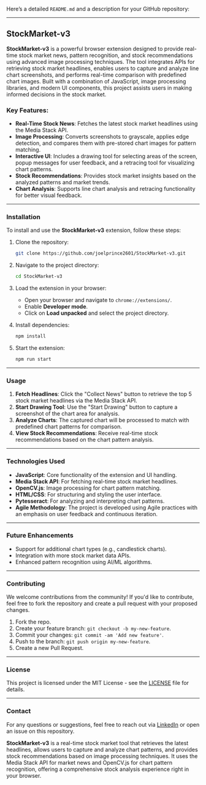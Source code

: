 Here’s a detailed `README.md` and a description for your GitHub repository:

---

## StockMarket-v3

**StockMarket-v3** is a powerful browser extension designed to provide real-time stock market news, pattern recognition, and stock recommendations using advanced image processing techniques. The tool integrates APIs for retrieving stock market headlines, enables users to capture and analyze line chart screenshots, and performs real-time comparison with predefined chart images. Built with a combination of JavaScript, image processing libraries, and modern UI components, this project assists users in making informed decisions in the stock market.

### Key Features:
- **Real-Time Stock News**: Fetches the latest stock market headlines using the Media Stack API.
- **Image Processing**: Converts screenshots to grayscale, applies edge detection, and compares them with pre-stored chart images for pattern matching.
- **Interactive UI**: Includes a drawing tool for selecting areas of the screen, popup messages for user feedback, and a retracing tool for visualizing chart patterns.
- **Stock Recommendations**: Provides stock market insights based on the analyzed patterns and market trends.
- **Chart Analysis**: Supports line chart analysis and retracing functionality for better visual feedback.

---

### Installation

To install and use the **StockMarket-v3** extension, follow these steps:

1. Clone the repository:
   ```bash
   git clone https://github.com/joelprince2601/StockMarket-v3.git
   ```
2. Navigate to the project directory:
   ```bash
   cd StockMarket-v3
   ```
3. Load the extension in your browser:
   - Open your browser and navigate to `chrome://extensions/`.
   - Enable **Developer mode**.
   - Click on **Load unpacked** and select the project directory.

4. Install dependencies:
   ```bash
   npm install
   ```

5. Start the extension:
   ```bash
   npm run start
   ```

---

### Usage

1. **Fetch Headlines**: Click the "Collect News" button to retrieve the top 5 stock market headlines via the Media Stack API.
2. **Start Drawing Tool**: Use the "Start Drawing" button to capture a screenshot of the chart area for analysis.
3. **Analyze Charts**: The captured chart will be processed to match with predefined chart patterns for comparison.
4. **View Stock Recommendations**: Receive real-time stock recommendations based on the chart pattern analysis.

---

### Technologies Used

- **JavaScript**: Core functionality of the extension and UI handling.
- **Media Stack API**: For fetching real-time stock market headlines.
- **OpenCV.js**: Image processing for chart pattern matching.
- **HTML/CSS**: For structuring and styling the user interface.
- **Pytesseract**: For analyzing and interpreting chart patterns.
- **Agile Methodology**: The project is developed using Agile practices with an emphasis on user feedback and continuous iteration.

---

### Future Enhancements

- Support for additional chart types (e.g., candlestick charts).
- Integration with more stock market data APIs.
- Enhanced pattern recognition using AI/ML algorithms.

---

### Contributing

We welcome contributions from the community! If you'd like to contribute, feel free to fork the repository and create a pull request with your proposed changes.

1. Fork the repo.
2. Create your feature branch: `git checkout -b my-new-feature`.
3. Commit your changes: `git commit -am 'Add new feature'`.
4. Push to the branch: `git push origin my-new-feature`.
5. Create a new Pull Request.

---

### License

This project is licensed under the MIT License - see the [LICENSE](LICENSE) file for details.

---

### Contact

For any questions or suggestions, feel free to reach out via [LinkedIn](https://www.linkedin.com/in/joel-prince-515378215/) or open an issue on this repository.

**StockMarket-v3** is a real-time stock market tool that retrieves the latest headlines, allows users to capture and analyze chart patterns, and provides stock recommendations based on image processing techniques. It uses the Media Stack API for market news and OpenCV.js for chart pattern recognition, offering a comprehensive stock analysis experience right in your browser.
